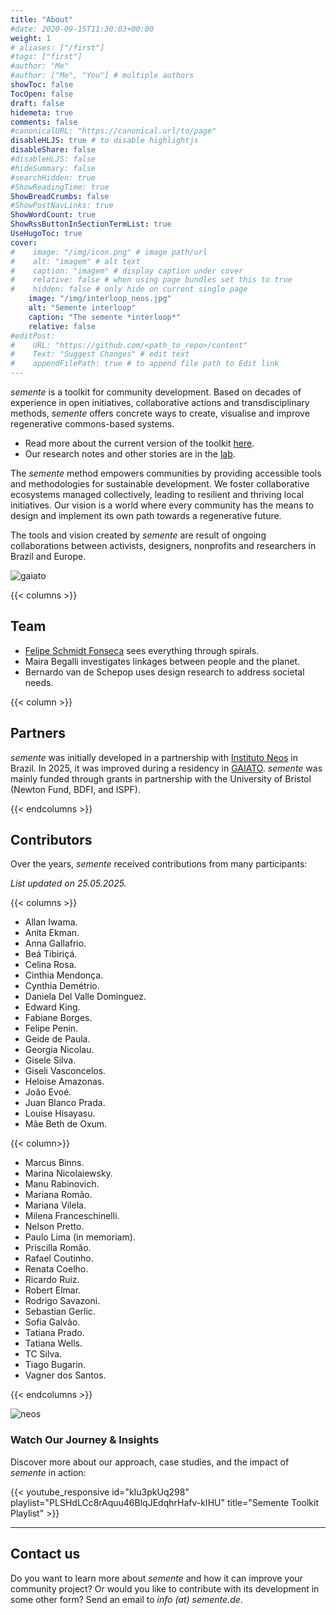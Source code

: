 ```yaml
---
title: "About"
#date: 2020-09-15T11:30:03+00:00
weight: 1
# aliases: ["/first"]
#tags: ["first"]
#author: "Me"
#author: ["Me", "You"] # multiple authors
showToc: false
TocOpen: false
draft: false
hidemeta: true
comments: false
#canonicalURL: "https://canonical.url/to/page"
disableHLJS: true # to disable highlightjs
disableShare: false
#disableHLJS: false
#hideSummary: false
#searchHidden: true
#ShowReadingTime: true
ShowBreadCrumbs: false
#ShowPostNavLinks: true
ShowWordCount: true
ShowRssButtonInSectionTermList: true
UseHugoToc: true
cover:
#    image: "/img/icon.png" # image path/url
#    alt: "imagem" # alt text
#    caption: "imagem" # display caption under cover
#    relative: false # when using page bundles set this to true
#    hidden: false # only hide on current single page
    image: "/img/interloop_neos.jpg"
    alt: "Semente interloop"
    caption: "The semente *interloop*"
    relative: false
#editPost:
#    URL: "https://github.com/<path_to_repo>/content"
#    Text: "Suggest Changes" # edit text
#    appendFilePath: true # to append file path to Edit link
---
```


*semente* is a toolkit for community development. Based on decades of experience in open initiatives, collaborative actions and transdisciplinary methods, *semente* offers concrete ways to create, visualise and improve regenerative commons-based systems.

- Read more about the current version of the toolkit [here](/toolkit).
- Our research notes and other stories are in the [lab](/lab).

The *semente* method empowers communities by providing accessible tools and methodologies for sustainable development. We foster collaborative ecosystems managed collectively, leading to resilient and thriving local initiatives. Our vision is a world where every community has the means to design and implement its own path towards a regenerative future.

The tools and vision created by *semente* are result of ongoing collaborations between activists, designers, nonprofits and researchers in Brazil and Europe.

![gaiato](/img/gaiato.png)

{{< columns >}}

## Team

- [Felipe Schmidt Fonseca](https://is.efeefe.me) sees everything through spirals.
- Maira Begalli investigates linkages between people and the planet.
- Bernardo van de Schepop uses design research to address societal needs.

{{< column >}}

## Partners

*semente* was initially developed in a partnership with [Instituto Neos](https://coletivoneos.org/instituto-neos/) in Brazil. In 2025, it was improved during a residency in [GAIATO](https://gaiato.org.br). *semente* was mainly funded through grants in partnership with the University of Bristol (Newton Fund, BDFI, and ISPF).

{{< endcolumns >}}

## Contributors

Over the years, *semente* received contributions from many participants:

*List updated on 25.05.2025.*

{{< columns >}}

- Allan Iwama.
- Anita Ekman.
- Anna Gallafrio.
- Beá Tibiriçá.
- Celina Rosa.
- Cinthia Mendonça.
- Cynthia Demétrio.
- Daniela Del Valle Dominguez.
- Edward King.
- Fabiane Borges.
- Felipe Penin.
- Geide de Paula.
- Georgia Nicolau.
- Gisele Silva.
- Giseli Vasconcelos.
- Heloise Amazonas.
- João Evoé.
- Juan Blanco Prada.
- Louise Hisayasu.
- Mãe Beth de Oxum.


{{< column>}}

- Marcus Binns.
- Marina Nicolaiewsky.
- Manu Rabinovich.
- Mariana Romão.
- Mariana Vilela.
- Milena Franceschinelli.
- Nelson Pretto.
- Paulo Lima (in memoriam).
- Priscilla Romão.
- Rafael Coutinho.
- Renata Coelho.
- Ricardo Ruiz.
- Robert Elmar.
- Rodrigo Savazoni.
- Sebastian Gerlic.
- Sofia Galvão.
- Tatiana Prado.
- Tatiana Wells.
- TC Silva.
- Tiago Bugarin.
- Vagner dos Santos.

{{< endcolumns >}}

![neos](/img/neos-25.png)

### Watch Our Journey & Insights

Discover more about our approach, case studies, and the impact of *semente* in action:

{{< youtube_responsive id="kIu3pkUq298" playlist="PLSHdLCc8rAquu46BlqJEdqhrHafv-kIHU" title="Semente Toolkit Playlist" >}}

---

## Contact us

Do you want to learn more about *semente* and how it can improve your community project? Or would you like to contribute with its development in some other form? Send an email to *info (at) semente.de*.
